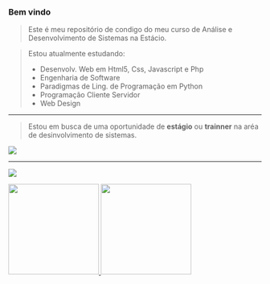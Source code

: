 ### Bem vindo
> Este é meu repositório de condigo do meu curso de Análise e Desenvolvimento de Sistemas na Estácio.

> Estou atualmente estudando: 
>   - Desenvolv. Web em Html5, Css, Javascript e Php
>   - Engenharia de Software
>   - Paradigmas de Ling. de Programação em Python
>   - Programação Cliente Servidor
>   - Web Design

---

> Estou em busca de uma oportunidade de **estágio** ou **trainner** na aréa de desinvolvimento de sistemas.
<div>
  <a href="https://www.linkedin.com/in/divino-ap/" target="_blank"><img src="https://img.shields.io/badge/-LinkedIn-%230077B5?style=for-the-badge&logo=linkedin&logoColor=white" target="_blank"></a>
</div>

---

![](https://komarev.com/ghpvc/?username=divino-ap&color=blueviolet)


<div>
  <a href="https://github.com/divino-ap">
  <img height="180em" src="https://github-readme-stats.vercel.app/api?username=divino-ap&show_icons=true&theme=dracula&include_all_commits=false&count_private=false"/>
  <img height="180em" src="https://github-readme-stats.vercel.app/api/top-langs/?username=divino-ap&layout=compact&langs_count=10&theme=dracula"/>
<div>


